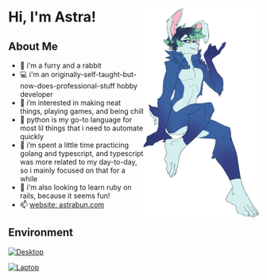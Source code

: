 <div>
  <img align="right" src="img/PUNXSimon_flirty.png" style="height: 30em; float: right; margin-right: 0em; z-index: 1;">
  <h1 align="left">Hi, I'm Astra!</h1>
</div>

## About Me

- 🐰 i'm a furry and a rabbit
- 💻 i'm an originally-self-taught-but-now-does-professional-stuff hobby developer
- 👀 i’m interested in making neat things, playing games, and being chill
- 🐍 python is my go-to language for most lil things that i need to automate quickly
- 🌱 i’m spent a little time practicing golang and typescript, and typescript was more related to my day-to-day, so i mainly focused on that for a while
- 💎 i'm also looking to learn ruby on rails, because it seems fun!
- 📫 [website: astrabun.com](https://astrabun.com)

## Environment

[![Desktop](https://img.shields.io/badge/Desktop-Windows%2011-informational?style=for-the-badge&logo=appveyor)]()

[![Laptop](https://img.shields.io/badge/Laptop-Windows%2011-informational?style=for-the-badge&logo=appveyor)]()

<!--[![Development VM](https://img.shields.io/badge/Development%20VM-Ubuntu%2022%2E04%2E1%20LTS%20%28Jammy%20Jellyfish%29-informational?style=for-the-badge&logo=appveyor)]()-->
